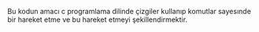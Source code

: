Bu kodun amacı c programlama dilinde çizgiler kullanıp komutlar sayesınde bir hareket etme ve bu hareket etmeyi şekillendirmektir. 
